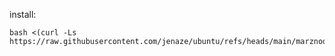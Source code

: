 install:

```
bash <(curl -Ls https://raw.githubusercontent.com/jenaze/ubuntu/refs/heads/main/marznode/setup.sh)
```
